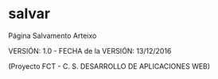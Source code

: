 # salvar
Página Salvamento Arteixo

VERSIÓN: 1.0 -
FECHA de la VERSIÓN: 13/12/2016

(Proyecto FCT - C. S. DESARROLLO DE APLICACIONES WEB)
